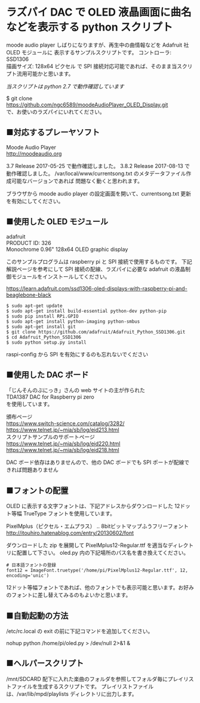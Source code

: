 # ラズパイ DAC で OLED 液晶画面に曲名などを表示する python スクリプト  

moode audio player しばりになりますが、再生中の曲情報などを Adafruit 社 OLED モジュールに
表示するサンプルスクリプトです。
コントローラ: SSD1306  
描画サイズ: 128x64 ピクセル
で SPI 接続対応可能であれば、そのまま当スクリプト流用可能かと思います。  

*当スクリプトは python 2.7 で動作確認しています*  

$ git clone https://github.com/ngc6589/moodeAudioPlayer_OLED_Display.git  
で、お使いのラズパイにいれてください。

## ■対応するプレーヤソフト  

Moode Audio Player  
<http://moodeaudio.org>  

3.7 Release 2017-05-25 で動作確認しました。
3.8.2 Release 2017-08-13 で動作確認しました。
/var/local/www/currentsong.txt のメタデータファイル作成可能なバージョンであれば
問題なく動くと思われます。

ブラウザから moode audio player の設定画面を開いて、currentsong.txt 更新を有効にしてください。


## ■使用した OLED モジュール  

adafruit  
PRODUCT ID: 326  
Monochrome 0.96" 128x64 OLED graphic display  

このサンプルプログラムは raspberry pi と SPI 接続で使用するものです。
下記解説ページを参考にして SPI 接続の配線、ラズパイに必要な adafruit の液晶制御モジュールをインストールしてください。   

<https://learn.adafruit.com/ssd1306-oled-displays-with-raspberry-pi-and-beaglebone-black>


```
$ sudo apt-get update
$ sudo apt-get install build-essential python-dev python-pip
$ sudo pip install RPi.GPIO 
$ sudo apt-get install python-imaging python-smbus
$ sudo apt-get install git
$ git clone https://github.com/adafruit/Adafruit_Python_SSD1306.git
$ cd Adafruit_Python_SSD1306
$ sudo python setup.py install
```


raspi-config から SPI を有効にするのも忘れないでください



## ■使用した DAC ボード  
「じんそんのぶにっき」さんの web サイトの主が作られた  
TDA1387 DAC for Raspberry pi zero  
を使用しています。  

頒布ページ  
https://www.switch-science.com/catalog/3282/  
https://www.telnet.jp/~mia/sb/log/eid213.html  
スクリプトサンプルのサポートページ  
https://www.telnet.jp/~mia/sb/log/eid220.html  
https://www.telnet.jp/~mia/sb/log/eid218.html  


DAC ボード依存はありませんので、他の DAC ボードでも SPI ポートが配線できれば問題ありません

## ■フォントの配置  

OLED に表示する文字フォントは、下記アドレスからダウンロードした
12ドット等幅 TrueType フォントを使用しています。


PixelMplus（ピクセル・エムプラス） ‥ 8bitビットマップふうフリーフォント  
<http://itouhiro.hatenablog.com/entry/20130602/font>  


ダウンロードした zip を展開して PixelMplus12-Regular.ttf を適当なディレクトリに配置して下さい。
oled.py 内の下記場所のパス名を書き換えてください。  
```
# 日本語フォントの登録
font12 = ImageFont.truetype('/home/pi/PixelMplus12-Regular.ttf', 12, encoding='unic')
```



12ドット等幅フォントであれば、他のフォントでも表示可能と思います。お好みのフォントに差し替えてみるのもよいかと思います。

## ■自動起動の方法  

/etc/rc.local の exit の前に下記コマンドを追加してください。  

nohup python /home/pi/oled.py > /dev/null 2>&1 &  


## ■ヘルパースクリプト  

/mnt/SDCARD 配下に入れた楽曲のフォルダを参照してフォルダ毎にプレイリストファイルを生成するスクリプトです。
プレイリストファイルは、/var/lib/mpd/playlists ディレクトリに出力します。


 
